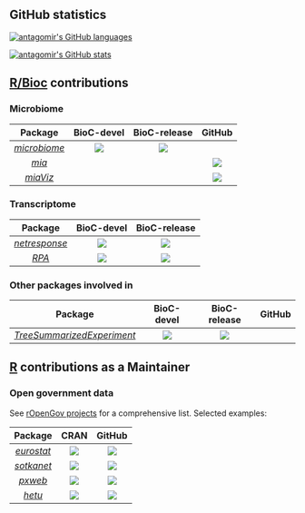 
## GitHub statistics

[![antagomir's GitHub languages](https://github-readme-stats.vercel.app/api/top-langs?username=antagomir&layout=compact)](https://github.com/anuraghazra/github-readme-stats)

[![antagomir's GitHub stats](https://github-readme-stats.vercel.app/api?username=antagomir)](https://github.com/anuraghazra/github-readme-stats)



## [R/Bioc](https://bioconductor.org) contributions


### Microbiome

| Package | BioC-devel | BioC-release | GitHub |
|:----------------:|:----------------:|:----------------:|:----------------:|
| [_microbiome_](https://github.com/antagomir/microbiome) | [![](http://bioconductor.org/shields/build/devel/bioc/microbiome.svg)](http://bioconductor.org/checkResults/devel/bioc-LATEST/microbiome) |[![](http://bioconductor.org/shields/build/release/bioc/microbiome.svg)](http://bioconductor.org/checkResults/release/bioc-LATEST/microbiome) |
| [_mia_](https://github.com/FelixErnst/mia) |   |   |[![](https://github.com/FelixErnst/mia/workflows/R-CMD-check-bioc-devel/badge.svg)](https://github.com/FelixErnst/mia/actions?query=workflow:R-CMD-check-bioc-devel) |
| [_miaViz_](https://github.com/microbiome/miaViz) |   |   |[![](https://github.com/microbiome/miaViz/workflows/R-CMD-check-bioc-devel/badge.svg)](https://github.com/microbiome/miaViz/actions?query=workflow:R-CMD-check-bioc-devel) |


### Transcriptome

| Package | BioC-devel | BioC-release |
|:----------------:|:----------------:|:----------------:|
| [_netresponse_](https://github.com/antagomir/netresponse) | [![](http://bioconductor.org/shields/build/devel/bioc/netresponse.svg)](http://bioconductor.org/checkResults/devel/bioc-LATEST/netresponse) |[![](http://bioconductor.org/shields/build/release/bioc/netresponse.svg)](http://bioconductor.org/checkResults/release/bioc-LATEST/netresponse) |  
| [_RPA_](https://github.com/antagomir/RPA) | [![](http://bioconductor.org/shields/build/devel/bioc/RPA.svg)](http://bioconductor.org/checkResults/devel/bioc-LATEST/RPA) |[![](http://bioconductor.org/shields/build/release/bioc/RPA.svg)](http://bioconductor.org/checkResults/release/bioc-LATEST/RPA) |



### Other packages involved in

| Package | BioC-devel | BioC-release | GitHub |
|:----------------:|:----------------:|:----------------:|:----------------:|
| [_TreeSummarizedExperiment_](https://github.com/fionarhuang/TreeSummarizedExperiment) | [![](http://bioconductor.org/shields/build/devel/bioc/TreeSummarizedExperiment.svg)](http://bioconductor.org/checkResults/devel/bioc-LATEST/TreeSummarizedExperiment) |[![](http://bioconductor.org/shields/build/release/bioc/TreeSummarizedExperiment.svg)](http://bioconductor.org/checkResults/release/bioc-LATEST/TreeSummarizedExperiment) |   |


## [R](https://cran.r-project.org) contributions as a Maintainer

### Open government data

See [rOpenGov projects](https://ropengov.org/projects/) for a
comprehensive list. Selected examples:

| Package | CRAN | GitHub |
|:----------------:|:----------------:|:----------------:|
| [_eurostat_](https://github.com/rOpenGov/eurostat) | [![](https://www.r-pkg.org/badges/version/eurostat)](https://cran.r-project.org/package=eurostat) |[![](https://github.com/rOpenGov/eurostat/workflows/R-CMD-check/badge.svg)](https://github.com/rOpenGov/eurostat/actions?query=workflow:R-CMD-check) |
| [_sotkanet_](https://github.com/rOpenGov/sotkanet) | [![](https://www.r-pkg.org/badges/version/sotkanet)](https://cran.r-project.org/package=sotkanet) |[![](https://github.com/rOpenGov/sotkanet/workflows/R-CMD-check/badge.svg)](https://github.com/rOpenGov/sotkanet/actions?query=workflow:R-CMD-check) |
| [_pxweb_](https://github.com/rOpenGov/pxweb) | [![](https://www.r-pkg.org/badges/version/pxweb)](https://cran.r-project.org/package=pxweb) |[![](https://github.com/rOpenGov/pxweb/workflows/R-CMD-check/badge.svg)](https://github.com/rOpenGov/pxweb/actions?query=workflow:R-CMD-check) |
| [_hetu_](https://github.com/rOpenGov/hetu) | [![](https://www.r-pkg.org/badges/version/hetu)](https://cran.r-project.org/package=hetu) |[![](https://github.com/rOpenGov/hetu/workflows/R-CMD-check/badge.svg)](https://github.com/rOpenGov/hetu/actions?query=workflow:R-CMD-check) |





